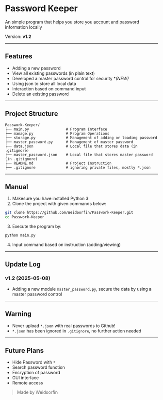 # Password Keeper

An simple program that helps you store you account and password information locally

Version: **v1.2**

---

## Features
- Adding a new password
- View all existing passwords (in plain text)
- Developed a master password control for security **(*NEW)**
- Using json to store all local data
- Interaction based on command input
- Delete an existing password

---

## Project Structure
```
Passwork-Keeper/
├── main.py                 # Program Interface
├── manage.py               # Program Operations
├── storage.py              # Management of adding or loading password
├── master_password.py      # Management of master password
├── data.json               # Local file that stores data (in .gitignore)
├── master_password.json    # Local file that stores master password (in .gitignore)
├── README.md               # Project Instruction
├── .gitignore              # ignoring private files, mostly *.json
```

---

## Manual
1. Makesure you have installed Python 3
2. Clone the project with given commands below:

```bash
git clone https://github.com/Weidoorfin/Passwork-Keeper.git
cd Passwork-Keeper
```
3. Execute the program by:

```bash
python main.py
```

4. Input command based on instruction (adding/viewing)

---

## Update Log

### v1.2 (2025-05-08)

- Adding a new module `master_password.py`, secure the data by using a master password control

---

## Warning
- Never upload `*.json` with real passwords to Github!
- `*.json` has been ignored in `.gitignore`, no further action needed

---

## Future Plans
- Hide Password with `*`
- Search password function
- Encryption of password
- GUI interface
- Remote access


> Made by Weidoorfin